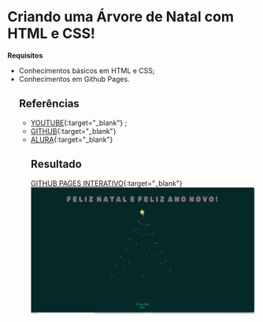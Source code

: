 # Criando uma Árvore de Natal com HTML e CSS!
**Requisitos**
- Conhecimentos básicos em HTML e CSS;
- Conhecimentos em Github Pages.
  ## Referências
  - [YOUTUBE](https://www.youtube.com/shorts/pZIRN7PGa94){:target="_blank"}
;
  - [GITHUB](https://github.com/katianne23/Merry-Christmas-2023/tree/main?tab=readme-ov-file){:target="_blank"}
  - [ALURA](https://www.alura.com.br/artigos/como-colocar-projeto-no-ar-com-github-pages--amp){:target="_blank"}
    ## Resultado
     [GITHUB PAGES INTERATIVO](https://ikkyluiz.github.io/Natal-com-html-css/){:target="_blank"}
     ![Árvore de Natal](https://github.com/IkkyLuiz/Natal-com-html-css/blob/main/Arv1.png)
